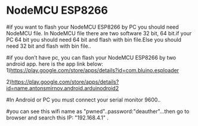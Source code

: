 # NodeMCU ESP8266

#if you want to flash your NodeMCU ESP8266 by PC you should need NodeMCU file. In NodeMCU file there are two software 32 bit, 64 bit.if your PC 64 bit you should need 64 bit and flash with bin file.Else you should need 32 bit and flash with bin file..

#if you don’t have pc, you can flash your NodeMCU ESP8266 by two android app.
here is the app link below:
1)https://play.google.com/store/apps/details?id=com.bluino.esploader

2)https://play.google.com/store/apps/details?id=name.antonsmirnov.android.arduinodroid2

#In Android or PC you must connect your serial monitor 9600..

#you can see this wifi name as "pwned"..password:"deauther"...then go to browser and search this IP: "192.168.4.1" . 
